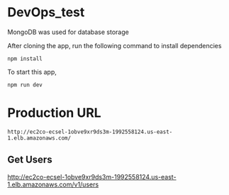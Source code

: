 # DevOps_test


MongoDB was used for database storage

After cloning the app, run the following command to install dependencies

```
npm install
```


To start this app,
```
npm run dev
```

# Production URL
```
http://ec2co-ecsel-1obve9xr9ds3m-1992558124.us-east-1.elb.amazonaws.com/
```

## Get Users

http://ec2co-ecsel-1obve9xr9ds3m-1992558124.us-east-1.elb.amazonaws.com/v1/users
